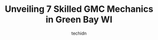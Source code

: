 ---
layout: ampstory
image: https://images.unsplash.com/photo-1629661414961-62b0d03007ab?ixlib=rb-4.0.3&ixid=MnwxMjA3fDB8MHxwaG90by1wYWdlfHx8fGVufDB8fHx8&auto=format&fit=crop&w=640&h=853&q=80
author: techidn
featured: false
description: Searching for the finest GMC Mechanic in Green Bay WI, USA? Look no further than the 7 best GMC Mechanic in the area, where youll find a team of highly qualified professionals ready to hand
title: Unveiling 7 Skilled GMC Mechanics in Green Bay WI
cover:
   title: Unveiling 7 Skilled GMC Mechanics in Green Bay WI
   subtitle: Rickpate
   background: https://images.unsplash.com/photo-1629661414961-62b0d03007ab?ixlib=rb-4.0.3&ixid=MnwxMjA3fDB8MHxwaG90by1wYWdlfHx8fGVufDB8fHx8&auto=format&fit=crop&w=640&h=853&q=80

pages: 
 - layout: thirds
   top: <h1>#1 Broadway Automotive</h1>
   bottom: "<p>This is our 4th car from Broadway. Our first experience was great, from sales with Angie, who was not pushy but very well informed on any vehicle we looked at, to financi</p>"
   background: https://www.knot35.com/toplist/wp-content/uploads/2023/06/best-gmc-mechanic-1-in-green-bay-wi-1685838836.jpeg
   backgroundblur: true
 - layout: thirds
   top: <h1>#2 Bergstrom Buick GMC of Green Bay</h1>
   bottom: "<p>301 N Taylor St Suite 101, Green Bay, WI 54304, United States</p>"
   background: https://www.knot35.com/toplist/wp-content/uploads/2023/06/best-gmc-mechanic-2-in-green-bay-wi-1685838836.jpeg
   cta:
      link: https://www.knot35.com/toplist/unveiling-7-skilled-gmc-mechanics-in-green-bay-wi/
      text: Unveiling 7 Skilled GMC Mechanics in Green Bay WI
 - layout: thirds
   top: <h1>#3 Broadway Automotive GM Service Center</h1>
   bottom: "<p>2700 S Ashland Ave, Green Bay, WI 54304, United States</p>"
   background: https://www.knot35.com/toplist/wp-content/uploads/2023/06/best-gmc-mechanic-3-in-green-bay-wi-1685838837.jpeg
   cta:
      link: https://www.knot35.com/toplist/unveiling-7-skilled-gmc-mechanics-in-green-bay-wi/
      text: Unveiling 7 Skilled GMC Mechanics in Green Bay WI
 - layout: thirds
   top: <h1>#4 Exhaust Pros Automotive Repair Center</h1>
   bottom: "<p>1975 Allouez Ave, Green Bay, WI 54311, United States</p>"
   background: https://images.unsplash.com/photo-1518640467707-6811f4a6ab73?ixlib=rb-4.0.3&ixid=MnwxMjA3fDB8MHxwaG90by1wYWdlfHx8fGVufDB8fHx8&auto=format&fit=crop&w=640&h=853&q=80
   cta:
      link: https://www.knot35.com/toplist/unveiling-7-skilled-gmc-mechanics-in-green-bay-wi/
      text: Unveiling 7 Skilled GMC Mechanics in Green Bay WI
 - layout: thirds
   top: <h1>#5 Mikes Service Center</h1>
   bottom: "<p>1698 Main St, Green Bay, WI 54302, United States</p>"
   background: https://images.unsplash.com/photo-1613843873231-1447db182f97?ixlib=rb-4.0.3&ixid=MnwxMjA3fDB8MHxwaG90by1wYWdlfHx8fGVufDB8fHx8&auto=format&fit=crop&w=640&h=853&q=80
   cta:
      link: https://www.knot35.com/toplist/unveiling-7-skilled-gmc-mechanics-in-green-bay-wi/
      text: Unveiling 7 Skilled GMC Mechanics in Green Bay WI
 - layout: thirds
   top: <h1>#6 Auto Clinic of Green Bay Inc</h1>
   bottom: "<p>1489 University Ave, Green Bay, WI 54302, United States</p>"
   background: https://images.unsplash.com/photo-1509114397022-ed747cca3f65?ixlib=rb-4.0.3&ixid=MnwxMjA3fDB8MHxwaG90by1wYWdlfHx8fGVufDB8fHx8&auto=format&fit=crop&w=640&h=853&q=80
   cta:
      link: https://www.knot35.com/toplist/unveiling-7-skilled-gmc-mechanics-in-green-bay-wi/
      text: Unveiling 7 Skilled GMC Mechanics in Green Bay WI
 - layout: thirds
   top: <h1>#7 El Mecanico Auto Repair, LLC - Green Bay WI</h1>
   bottom: "<p>1644 Main St, Green Bay, WI 54302, United States</p>"
   background: https://images.unsplash.com/photo-1602536052359-ef94c21c5948?ixlib=rb-4.0.3&ixid=MnwxMjA3fDB8MHxwaG90by1wYWdlfHx8fGVufDB8fHx8&auto=format&fit=crop&w=640&h=853&q=80
   cta:
      link: https://www.knot35.com/toplist/unveiling-7-skilled-gmc-mechanics-in-green-bay-wi/
      text: Unveiling 7 Skilled GMC Mechanics in Green Bay WI
 - layout: thirds
   middle: Continue reading...
   background: https://plus.unsplash.com/premium_photo-1664640458616-3c74f8cb4589?ixlib=rb-4.0.3&ixid=MnwxMjA3fDB8MHxwaG90by1wYWdlfHx8fGVufDB8fHx8&auto=format&fit=crop&w=640&h=853&q=80
   cta:
      link: https://www.knot35.com/toplist/unveiling-7-skilled-gmc-mechanics-in-green-bay-wi/
      text: Unveiling 7 Skilled GMC Mechanics in Green Bay WI
      
---